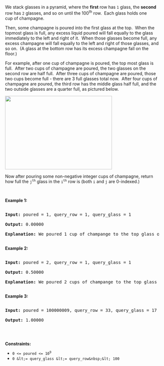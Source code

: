 We stack glasses in a pyramid, where the __first__ row has `` 1 `` glass, the __second__ row has `` 2 `` glasses, and so on until the 100<sup>th</sup> row.&nbsp; Each glass holds one cup&nbsp;of champagne.

Then, some champagne is poured into the first glass at the top.&nbsp; When the topmost glass is full, any excess liquid poured will fall equally to the glass immediately to the left and right of it.&nbsp; When those glasses become full, any excess champagne will fall equally to the left and right of those glasses, and so on.&nbsp; (A glass at the bottom row has its excess champagne fall on the floor.)

For example, after one cup of champagne is poured, the top most glass is full.&nbsp; After two cups of champagne are poured, the two glasses on the second row are half full.&nbsp; After three cups of champagne are poured, those two cups become full - there are 3 full glasses total now.&nbsp; After four cups of champagne are poured, the third row has the middle glass half full, and the two outside glasses are a quarter full, as pictured below.

<img alt="" src="https://s3-lc-upload.s3.amazonaws.com/uploads/2018/03/09/tower.png" style="height: 241px; width: 350px;"/>

Now after pouring some non-negative integer cups of champagne, return how full the <code>j<sup>th</sup></code> glass in the <code>i<sup>th</sup></code> row is (both `` i `` and `` j `` are 0-indexed.)

&nbsp;

__Example 1:__

<pre>
<strong>Input:</strong> poured = 1, query_row = 1, query_glass = 1
<strong>Output:</strong> 0.00000
<strong>Explanation:</strong> We poured 1 cup of champange to the top glass of the tower (which is indexed as (0, 0)). There will be no excess liquid so all the glasses under the top glass will remain empty.
</pre>

__Example 2:__

<pre>
<strong>Input:</strong> poured = 2, query_row = 1, query_glass = 1
<strong>Output:</strong> 0.50000
<strong>Explanation:</strong> We poured 2 cups of champange to the top glass of the tower (which is indexed as (0, 0)). There is one cup of excess liquid. The glass indexed as (1, 0) and the glass indexed as (1, 1) will share the excess liquid equally, and each will get half cup of champange.
</pre>

__Example 3:__

<pre>
<strong>Input:</strong> poured = 100000009, query_row = 33, query_glass = 17
<strong>Output:</strong> 1.00000
</pre>

&nbsp;

__Constraints:__

*   <code>0 &lt;=&nbsp;poured &lt;= 10<sup>9</sup></code>
*   `` 0 &lt;= query_glass &lt;= query_row&nbsp;&lt; 100 ``